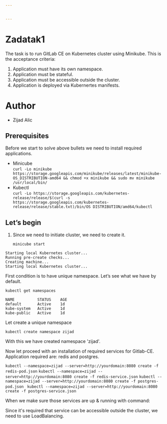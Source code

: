 ```yaml
---


---
```


<h1 id="zadatak1">Zadatak1</h1>
<p>The task is to run GitLab CE on Kubernetes cluster using Minikube. This is the acceptance criteria:</p>
<ol>
<li>Application must have its own namespace.</li>
<li>Application must be stateful.</li>
<li>Application must be accessible outside the cluster.</li>
<li>Application is deployed via Kubernertes manifests.</li>
</ol>
<h1 id="author">Author</h1>
<ul>
<li>Zijad Alic</li>
</ul>
<h2 id="prerequisites">Prerequisites</h2>
<p>Before we start to solve above bullets we need to install required applications.</p>
<ul>
<li>Minicube<br>
<code>curl -Lo minikube https://storage.googleapis.com/minikube/releases/latest/minikube-OS_DISTRIBUTION-amd64 &amp;&amp; chmod +x minikube &amp;&amp; sudo mv minikube /usr/local/bin/</code></li>
<li>Kubectl<br>
<code>curl -Lo https://storage.googleapis.com/kubernetes-release/release/$(curl -s https://storage.googleapis.com/kubernetes-release/release/stable.txt)/bin/OS DISTRIBUTION/amd64/kubectl</code></li>
</ul>
<h2 id="lets-begin">Let’s begin</h2>
<ol>
<li>
<p>Since we need to initiate cluster, we need to create it.</p>
<p><code>minicube start</code></p>
</li>
</ol>
<pre><code>Starting local Kubernetes cluster...
Running pre-create checks...
Creating machine...
Starting local Kubernetes cluster...
</code></pre>
<p>First condition is to have unique namespace. Let’s see what we have by default.</p>
<pre><code>kubectl get namespaces
</code></pre>
<p><code>NAME          STATUS    AGE</code><br>
<code>default       Active    1d</code><br>
<code>kube-system   Active    1d</code><br>
   <code>kube-public   Active    1d</code><br>

<p>Let create a unique namespace</p>

    kubectl create namespace zijad

<p>With this we have created namespace 'zijad'.

Now let proceed with an installation of required services for Gitlab-CE. Application required are: redis and postgres.

 `kubectl --namespace=zijad --server=http://yourdomain:8080 create -f redis-pod.json` 
`kubectl --namespace=zijad --server=http://yourdomain:8080 create -f redis-service.json` 
`kubectl --namespace=zijad --server=http://yourdomain:8080 create -f postgres-pod.json `
`kubectl --namespace=zijad --server=http://yourdomain:8080 create -f postgres-service.json`

When we make sure those services are up & running with command:


Since it's required that service can be accessible outside the cluster, we need to use LoadBalancing.

 
<!--stackedit_data:
eyJoaXN0b3J5IjpbLTY0MzM3NTgyMiwtMzUwNDcxMTE1LC0xOT
k3Mjk0OTYxLC0xMzg2MzI4OTQzLDE1OTI5NjcwOTksNjk2NDg2
NzAxLDE5NjY1MjcxMDgsLTQwMjQxMDYxMiw2NzAzMjc1MjUsOD
Q4ODQ2NTkzLDEyNzkzOTY5NjBdfQ==
-->